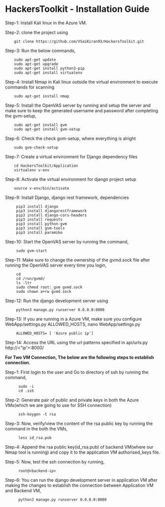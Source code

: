 # HackersToolkit - Installation Guide

Step-1: Install Kali linux in the Azure VM.

Step-2: clone the project using

        git clone https://github.com/VSaiKiran93/HackersToolkit.git

Step-3: Run the below commands,

        sudo apt-get update
        sudo apt-get upgrade
        sudo apt-get install python3-pip
        sudo apt-get install virtualenv
        
Step-4: Install Nmap in Kali linux outside the virtual environment to execute commands for scanning

        sudo apt-get install nmap
        
Step-5: Install the OpenVAS server by running and setup the server and make sure to keep the generated username and password after completing the gvm-setup,

        sudo apt-get install gvm
        sudo apt-get install gvm-setup
        
Step-6: Check the check gvm-setup, where everything is alright

        sudo gvm-check-setup
        
Step-7: Create a virtual environment for Django dependency files

        cd HackersToolkit/Application
        virtualenv v-env
        
Step-8: Activate the virtual environment for django project setup
 
        source v-env/bin/activate
 
Step-9: Install Django, django rest framework, dependencies
 
         pip3 install django
         pip3 install djangorestframework
         pip3 install django-cors-headers
         pip3 install requests
         pip3 install python-gvm
         pip3 install gvm-tools
         pip3 install paramiko
         
Step-10: Start the OpenVAS server by running the command,
 
         sudo gvm-start
         
Step-11: Make sure to change the ownership of the gvmd.sock file after running the OpenVAS server every time you login,
     
         cd 
         cd /run/gvmd/
         ls -ltr
         sudo chmod root:_gvm gvmd.sock
         sudo chown a+rw gvmd.sock
         
Step-12: Run the django development server using 
 
         python3 manage.py runserver 0.0.0.0:8000
         
Step-13: If you are running in a Azure VM, make sure you configure WebApp/settings.py ALLOWED_HOSTS,
         nano WebApp/settings.py
         
         ALLOWED_HOSTS= [ 'Azure public ip']
     
Step-14: Access the URL using the url patterns specified in api/urls.py
         http://<"ip'>:8000/
         
         
         
**For Two VM Connection, The below are the following steps to establish connection.**
  
Step-1: First login to the user and Go to directory of ssh by running the command,
  
          sudo -i
          cd .ssh
          
Step-2: Generate pair of public and private keys in both the Azure VMs(which we are going to use for SSH connection)
  
          ssh-keygen -t rsa
          
Step-3: Now, verify/view the content of the rsa public key by running the command in the both the VMs,
  
          less id_rsa.pub
          
Step-4: Append the rsa public key(id_rsa.pub) of backend VM(where our Nmap tool is running) and copy it to the application VM authorised_keys file.
  
Step-5: Now, test the ssh connection by running,
   
          root@<backend-ip>
          
Step-6: You can run the django development server in application VM after making the changes to establish the connection between Application VM and Backend VM,
  
          python3 manage.py runserver 0.0.0.0:8000
  
